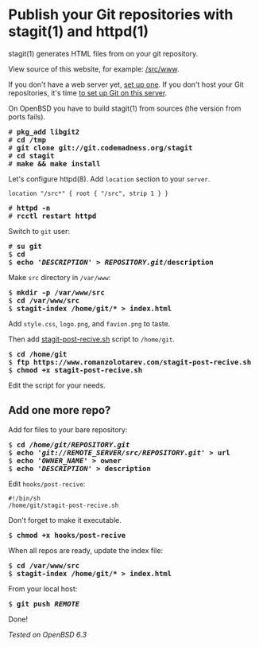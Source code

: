 # Publish your Git repositories with stagit(1) and httpd(1)

stagit(1) generates HTML files from on your git repository.

View source of this website, for example: [/src/www](/src/www/).

If you don't have a web server yet, [set up one](/openbsd/webserver.html).
If you don't host your Git repositories, it's time [to set up Git on this server](/git.html).

On OpenBSD you have to build stagit(1) from sources (the version from ports fails).

<pre>
# <b>pkg_add libgit2</b>
# <b>cd /tmp</b>
# <b>git clone git://git.codemadness.org/stagit</b>
# <b>cd stagit</b>
# <b>make && make install</b>
</pre>

Let's configure httpd(8). Add `location` section to your `server`.

	location "/src*" { root { "/src", strip 1 } }

<pre>
# <b>httpd -n</b>
# <b>rcctl restart httpd</b>
</pre>

Switch to `git` user:

<pre>
# <b>su git</b>
$ <b>cd</b>
$ <b>echo <i>'DESCRIPTION'</i> > <i>REPOSITORY.git</i>/description</b>
</pre>

Make `src` directory in `/var/www`:

<pre>
$ <b>mkdir -p /var/www/src</b>
$ <b>cd /var/www/src</b>
$ <b>stagit-index /home/git/* > index.html</b>
</pre>

Add `style.css`, `logo.png`, and `favion.png` to taste.

Then add [stagit-post-recive.sh](/stagit-post-recive.sh) script to `/home/git`.

<pre>
$ <b>cd /home/git</b>
$ <b>ftp https://www.romanzolotarev.com/stagit-post-recive.sh</b>
$ <b>chmod +x stagit-post-recive.sh</b>
</pre>

Edit the script for your needs.

## Add one more repo?

Add for files to your bare repository:

<pre>
$ <b>cd <i>/home/git/REPOSITORY.git</i></b>
$ <b>echo <i>'git://REMOTE_SERVER/src/REPOSITORY.git'</i> > url</b>
$ <b>echo <i>'OWNER_NAME'</i> > owner</b>
$ <b>echo <i>'DESCRIPTION'</i> > description</b>
</pre>

Edit `hooks/post-recive`:

	#!/bin/sh
	/home/git/stagit-post-recive.sh

Don't forget to make it executable.

<pre>
$ <b>chmod +x hooks/post-recive</b>
</pre>

When all repos are ready, update the index file:

<pre>
$ <b>cd /var/www/src</b>
$ <b>stagit-index /home/git/* > index.html</b>
</pre>

From your local host:

<pre>
$ <b>git push <i>REMOTE</i></b>
</pre>

Done!

_Tested on OpenBSD 6.3_
